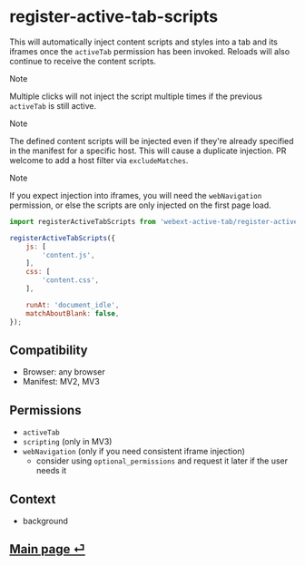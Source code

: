 # register-active-tab-scripts

This will automatically inject content scripts and styles into a tab and its iframes once the `activeTab` permission has been invoked. Reloads will also continue to receive the content scripts.

> [!NOTE]
> Multiple clicks will not inject the script multiple times if the previous `activeTab` is still active.

> [!NOTE]
> The defined content scripts will be injected even if they're already specified in the manifest for a specific host. This will cause a duplicate injection. PR welcome to add a host filter via `excludeMatches`.

> [!NOTE]
> If you expect injection into iframes, you will need the `webNavigation` permission, or else the scripts are only injected on the first page load.

```js
import registerActiveTabScripts from 'webext-active-tab/register-active-tab-scripts';

registerActiveTabScripts({
	js: [
		'content.js',
	],
	css: [
		'content.css',
	],

	runAt: 'document_idle',
	matchAboutBlank: false,
});
```

## Compatibility

- Browser: any browser
- Manifest: MV2, MV3

## Permissions

- `activeTab`
- `scripting` (only in MV3)
- `webNavigation` (only if you need consistent iframe injection)
	- consider using `optional_permissions` and request it later if the user needs it

## Context

- background

## [Main page ⏎](../readme.md)
